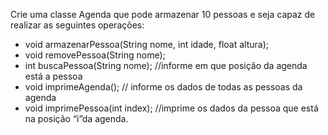 Crie uma classe Agenda que pode armazenar 10 pessoas e seja capaz de realizar as seguintes operações:

* void armazenarPessoa(String nome, int idade, float altura);
* void removePessoa(String nome);
* int buscaPessoa(String nome); //informe em que posição da agenda está a pessoa
* void imprimeAgenda(); // informe os dados de todas as pessoas da agenda
* void imprimePessoa(int index); //imprime os dados da pessoa que está na posição “i”da agenda.
